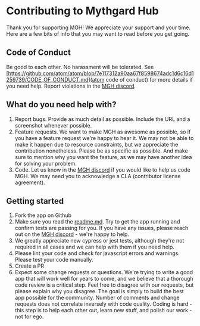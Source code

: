 # Contributing to Mythgard Hub #

Thank you for supporting MGH! We appreciate your support and your time. Here are a few bits of info that you may want to read before you get going.

## Code of Conduct ##

Be good to each other. No harassment will be tolerated. See [https://github.com/atom/atom/blob/7e117312a90aa67f8598674adc1d6c16d1259739/CODE_OF_CONDUCT.md](atom code of conduct) for more details if you need help. Report violations in the [MGH discord](https://discord.gg/RBX3zeG). 

## What do you need help with? ##

1. Report bugs. Provide as much detail as possible. Include the URL and a screenshot whenever possible. 
1. Feature requests. We want to make MGH as awesome as possible, so if you have a feature request we're happy to hear it. We may not be able to make it happen due to resource constraints, but we appreciate the contribution nonetheless. Please be as specific as possible. And make sure to mention why you want the feature, as we may have another idea for solving your problem.
1. Code. Let us know in the [MGH discord](https://discord.gg/RBX3zeG) if you would like to help us code MGH. We may need you to acknowledge a CLA (contributor license agreement). 

## Getting started ##

1. Fork the app on Github
1. Make sure you read the [readme.md](https://github.com/mythgard-hub/mythgard-hub/blob/master/README.md). Try to get the app running and confirm tests are passing for you. If you have any issues, please reach out on the [MGH discord](https://discord.gg/RBX3zeG) - we're happy to help.
1. We greatly appreciate new cypress or jest tests, although they're not required in all cases and we can help with them if you need help.
1. Please lint your code and check for javascript errors and warnings. Please test your code manually.
1. Create a PR
1. Expect some change requests or questions. We're trying to write a good app that will work well for years to come, and we believe that a thorough code review is a critical step. Feel free to disagree with our requests, but please explain why you disagree. The goal is simply to build the best app possible for the community. Number of comments and change requests does not correlate inversely with code quality. Coding is hard - this step is to help each other out, learn new stuff, and polish our work - not for ego. 
